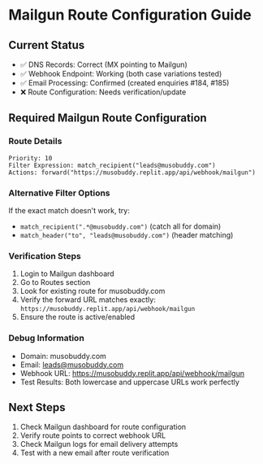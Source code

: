 # Mailgun Route Configuration Guide

## Current Status
- ✅ DNS Records: Correct (MX pointing to Mailgun)
- ✅ Webhook Endpoint: Working (both case variations tested)
- ✅ Email Processing: Confirmed (created enquiries #184, #185)
- ❌ Route Configuration: Needs verification/update

## Required Mailgun Route Configuration

### Route Details
```
Priority: 10
Filter Expression: match_recipient("leads@musobuddy.com")
Actions: forward("https://musobuddy.replit.app/api/webhook/mailgun")
```

### Alternative Filter Options
If the exact match doesn't work, try:
- `match_recipient(".*@musobuddy.com")` (catch all for domain)
- `match_header("to", "leads@musobuddy.com")` (header matching)

### Verification Steps
1. Login to Mailgun dashboard
2. Go to Routes section
3. Look for existing route for musobuddy.com
4. Verify the forward URL matches exactly: `https://musobuddy.replit.app/api/webhook/mailgun`
5. Ensure the route is active/enabled

### Debug Information
- Domain: musobuddy.com
- Email: leads@musobuddy.com
- Webhook URL: https://musobuddy.replit.app/api/webhook/mailgun
- Test Results: Both lowercase and uppercase URLs work perfectly

## Next Steps
1. Check Mailgun dashboard for route configuration
2. Verify route points to correct webhook URL
3. Check Mailgun logs for email delivery attempts
4. Test with a new email after route verification